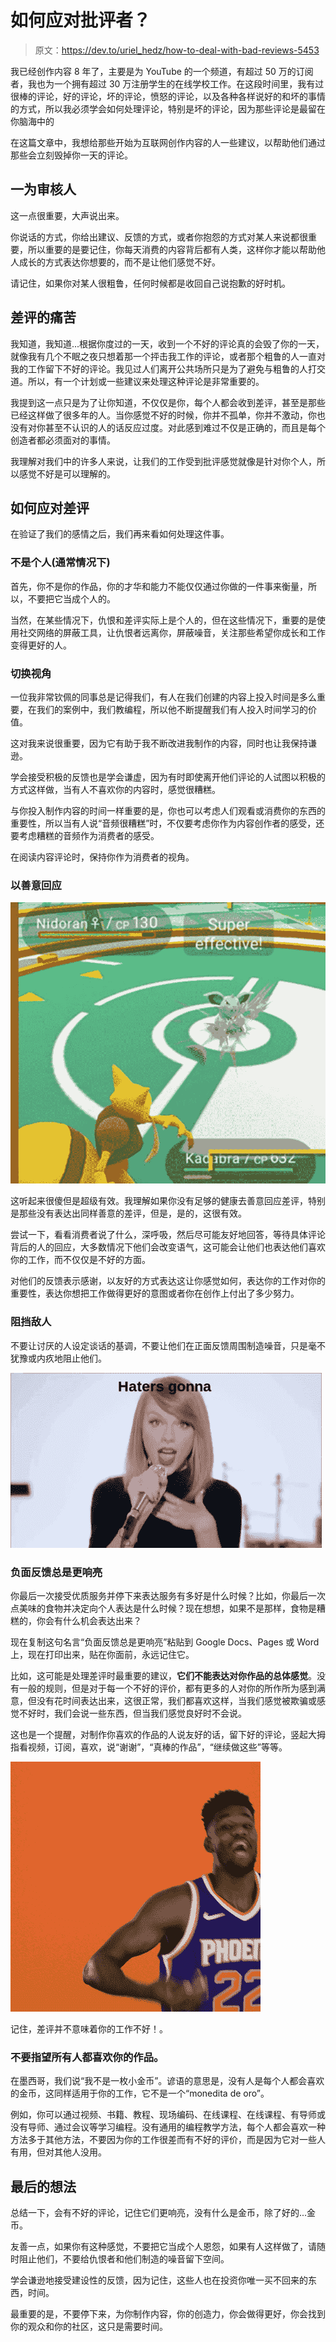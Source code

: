 # 如何应对批评者？

> 原文：<https://dev.to/uriel_hedz/how-to-deal-with-bad-reviews-5453>

我已经创作内容 8 年了，主要是为 YouTube 的一个频道，有超过 50 万的订阅者，我也为一个拥有超过 30 万注册学生的在线学校工作。在这段时间里，我有过很棒的评论，好的评论，坏的评论，愤怒的评论，以及各种各样说好的和坏的事情的方式，所以我必须学会如何处理评论，特别是坏的评论，因为那些评论是最留在你脑海中的

在这篇文章中，我想给那些开始为互联网创作内容的人一些建议，以帮助他们通过那些会立刻毁掉你一天的评论。

## 一为审核人

这一点很重要，大声说出来。

你说话的方式，你给出建议、反馈的方式，或者你抱怨的方式对某人来说都很重要，所以重要的是要记住，你每天消费的内容背后都有人类，这样你才能以帮助他人成长的方式表达你想要的，而不是让他们感觉不好。

请记住，如果你对某人很粗鲁，任何时候都是收回自己说抱歉的好时机。

## 差评的痛苦

我知道，我知道...根据你度过的一天，收到一个不好的评论真的会毁了你的一天，就像我有几个不眠之夜只想着那一个抨击我工作的评论，或者那个粗鲁的人一直对我的工作留下不好的评论。我见过人们离开公共场所只是为了避免与粗鲁的人打交道。所以，有一个计划或一些建议来处理这种评论是非常重要的。

我提到这一点只是为了让你知道，不仅仅是你，每个人都会收到差评，甚至是那些已经这样做了很多年的人。当你感觉不好的时候，你并不孤单，你并不激动，你也没有对你甚至不认识的人的话反应过度。对此感到难过不仅是正确的，而且是每个创造者都必须面对的事情。

我理解对我们中的许多人来说，让我们的工作受到批评感觉就像是针对你个人，所以感觉不好是可以理解的。

## 如何应对差评

在验证了我们的感情之后，我们再来看如何处理这件事。

### 不是个人(通常情况下)

首先，你不是你的作品，你的才华和能力不能仅仅通过你做的一件事来衡量，所以，不要把它当成个人的。

当然，在某些情况下，仇恨和差评实际上是个人的，但在这些情况下，重要的是使用社交网络的屏蔽工具，让仇恨者远离你，屏蔽噪音，关注那些希望你成长和工作变得更好的人。

### 切换视角

一位我非常钦佩的同事总是记得我们，有人在我们创建的内容上投入时间是多么重要，在我们的案例中，我们教编程，所以他不断提醒我们有人投入时间学习的价值。

这对我来说很重要，因为它有助于我不断改进我制作的内容，同时也让我保持谦逊。

学会接受积极的反馈也是学会谦虚，因为有时即使离开他们评论的人试图以积极的方式这样做，当有人不喜欢你的内容时，感觉很糟糕。

与你投入制作内容的时间一样重要的是，你也可以考虑人们观看或消费你的东西的重要性，所以当有人说“音频很糟糕”时，不仅要考虑你作为内容创作者的感受，还要考虑糟糕的音频作为消费者的感受。

在阅读内容评论时，保持你作为消费者的视角。

### 以善意回应

[![A pokemon attacking another one and it is super effective](img/2491ed42bfa15191161c311e43000290.png)](https://res.cloudinary.com/practicaldev/image/fetch/s--WWDSiicy--/c_limit%2Cf_auto%2Cfl_progressive%2Cq_auto%2Cw_880/https://i.stack.imgur.com/CoLm8.jpg)

这听起来很傻但是超级有效。我理解如果你没有足够的健康去善意回应差评，特别是那些没有表达出同样善意的差评，但是，是的，这很有效。

尝试一下，看看消费者说了什么，深呼吸，然后尽可能友好地回答，等待具体评论背后的人的回应，大多数情况下他们会改变语气，这可能会让他们也表达他们喜欢你的工作，而不仅仅是不好的方面。

对他们的反馈表示感谢，以友好的方式表达这让你感觉如何，表达你的工作对你的重要性，表达你想把工作做得更好的意图或者你在创作上付出了多少努力。

### 阻挡敌人

不要让讨厌的人设定谈话的基调，不要让他们在正面反馈周围制造噪音，只是毫不犹豫或内疚地阻止他们。

[![Taylor Swift dancing and singing Shake it off, a reference to the haters](img/c1bfb5b71c7ddf2257a6c833acdd4870.png)](https://i.giphy.com/media/LOWLRHs42LPUDtal3m/source.gif)

### 负面反馈总是更响亮

你最后一次接受优质服务并停下来表达服务有多好是什么时候？比如，你最后一次点美味的食物并决定向个人表达是什么时候？现在想想，如果不是那样，食物是糟糕的，你会有什么机会表达出来？

现在复制这句名言“负面反馈总是更响亮”粘贴到 Google Docs、Pages 或 Word 上，现在打印出来，贴在你面前，永远记住它。

比如，这可能是处理差评时最重要的建议，**它们不能表达对你作品的总体感觉**。没有一般的规则，但是对于每一个不好的评价，都有更多的人对你的所作所为感到满意，但没有花时间表达出来，这很正常，我们都喜欢这样，当我们感觉被欺骗或感觉不好时，我们会说一些东西，但当我们感觉良好时不会说。

这也是一个提醒，对制作你喜欢的作品的人说友好的话，留下好的评论，竖起大拇指看视频，订阅，喜欢，说“谢谢”，“真棒的作品”，“继续做这些”等等。

[![Deandre Ayton saying I can't hear you](img/e1f666c25f742948aa7fd3785c6cb322.png)](https://i.giphy.com/media/eed1WQcVGQiRDyaEis/source.gif)

记住，差评并不意味着你的工作不好！。

### 不要指望所有人都喜欢你的作品。

在墨西哥，我们说“我不是一枚小金币”。谚语的意思是，没有人是每个人都会喜欢的金币，这同样适用于你的工作，它不是一个“monedita de oro”。

例如，你可以通过视频、书籍、教程、现场编码、在线课程、在线课程、有导师或没有导师、通过会议等学习编程。没有通用的编程教学方法，每个人都会喜欢一种方法多于其他方法，不要因为你的工作很差而有不好的评价，而是因为它对一些人有用，但对其他人没用。

## 最后的想法

总结一下，会有不好的评论，记住它们更响亮，没有什么是金币，除了好的...金币。

友善一点，如果你有这种感觉，不要把它当成个人恩怨，如果有人这样做了，请随时阻止他们，不要给仇恨者和他们制造的噪音留下空间。

学会谦逊地接受建设性的反馈，因为记住，这些人也在投资你唯一买不回来的东西，时间。

最重要的是，不要停下来，为你制作内容，你的创造力，你会做得更好，你会找到你的观众和你的社区，这只是需要时间。